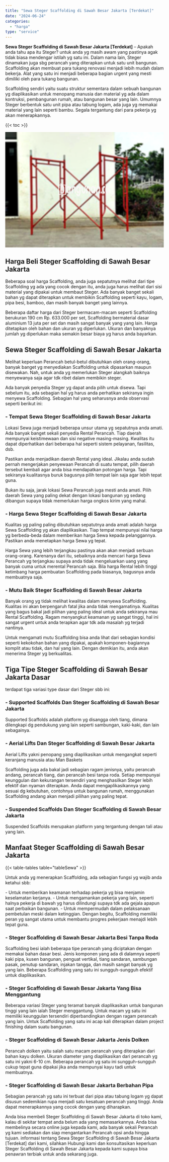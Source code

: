 ```yaml
---
title: "Sewa Steger Scaffolding di Sawah Besar Jakarta [Terdekat]"
date: "2024-06-24"
categories: 
  - "harga"
type: "service"
---
```


**Sewa Steger Scaffolding di Sawah Besar Jakarta \[Terdekat\]** – Apakah anda tahu apa itu Steger? untuk anda yg masih awam yang pastinya agak tidak biasa mendengar istilah yg satu ini. Dalam nama lain, Steger dinamakan juga sbg perancah yang diterapkan untuk satu unit bangunan. Scaffolding akan membuat para tukang renovasi menjadi lebih mudah dalam bekerja. Alat yang satu ini menjadi beberapa bagian urgent yang mesti dimiliki oleh para tukang bangunan.

Scaffolding sendiri yaitu suatu struktur sementara dalam sebuah bangunan yg diaplikasikan untuk menopang manusia dan material yg ada dalam kontruksi, pembangunan rumah, atau bangunan besar yang lain. Umumnya Steger berbentuk satu unit pipa atau tabung logam, ada juga yg memakai material yang lain seperti bambu. Segala tergantung dari para pekerja yg akan menerapkannya.

{{< toc >}}

![Sewa Steger Scaffolding di Sawah Besar Jakarta [Terdekat]](/images/sewa-scaffolding-steger-27.png)

## Harga Beli Steger Scaffolding di Sawah Besar Jakarta

Beberapa soal harga Scaffolding, anda juga sepatutnya melihat dari tipe Scaffolding yg ada yang cocok dengan itu, anda juga harus melihat dari sisi material yang dipakai untuk membaut Steger. Ada banyak banget sekali bahan yg dapat diterapkan untuk membikin Scaffolding seperti kayu, logam, pipa besi, bamboo, dan masih banyak banget yang lainnya.

Beberapa daftar harga dari Steger bermacam-macam seperti Scaffolding berukuran 190 cm Rp. 633.000 per set, Scaffolding bermaterial dasar aluminium 13 juta per set dan masih sangat banyak yang yang lain. Harga ditetapkan oleh bahan dan ukuran yg diperlukan. Ukuran dan banyaknya jumlah yg diperlukan maka semakin besar biaya yg harus anda bayarkan.

## Sewa Steger Scaffolding di Sawah Besar Jakarta

Melihat keperluan Perancah betul-betul dibutuhkan oleh orang-orang, banyak banget yg menyediakan Scaffolding untuk dipasarkan maupun disewakan. Nah, untuk anda yg memerlukan Steger alangkah baiknya menyewanya saja agar tdk ribet dalam membikin steger.

Ada banyak penyedia Steger yg dapat anda pilih untuk disewa. Tapi sebelum itu, ada sebagian hal yg harus anda perhatikan sekiranya ingin menyewa Scaffolding. Sebagian hal yang seharusnya anda observasi seperti berikut ini:

### \- Tempat Sewa Steger Scaffolding di Sawah Besar Jakarta

Lokasi Sewa juga menjadi beberapa unsur utama yg sepatutnya anda amati. Ada banyak banget sekali penyedia Rental Perancah. Tiap daerah mempunyai keistimewaan dan sisi negative masing-masing. Kwalitas itu dapat diperhatikan dari beberapa hal seperti sistem pelayanan, fasilitas, dsb.

Pastikan anda menjadikan daerah Rental yang ideal. Jikalau anda sudah pernah mengerjakan penyewaan Perancah di suatu tempat, pilih daerah tersebut kembali agar anda bisa mendapatkan potongan harga. Tapi sekiranya kualitasnya buruk bagusnya pilih tempat lain saja agar lebih tepat guna.

Bukan itu saja, jarak lokasi Sewa Perancah juga mesti anda amati. Pilih daerah Sewa yang paling dekat dengan lokasi bangunan yg sedang dibangun supaya tidak memerlukan harga ongkos kirim yang mahal.

### \- Harga Sewa Steger Scaffolding di Sawah Besar Jakarta

Kualitas yg paling paling dibutuhkan sepatutnya anda amati adalah harga Sewa Scaffolding yg akan diaplikasikan. Tiap tempat mempunyai nilai harga yg berbeda-beda dalam memberikan harga Sewa kepada pelanggannya. Pastikan anda menetapkan harga Sewa yg tepat.

Harga Sewa yang lebih terjangkau pastinya akan akan menjadi serbuan orang-orang. Karenanya dari itu, sebaiknya anda mencari harga Sewa Perancah yg terjangkau supaya anda tidak mengeluarkan uang yang banyak cuma untuk merental Perancah saja. Bila harga Rental lebih tinggi ketimbang harga pembuatan Scaffolding pada biasanya, bagusnya anda membuatnya saja.

### \- Mutu Baik Steger Scaffolding di Sawah Besar Jakarta

Banyak orang yg tidak melihat kwalitas dalam menyewa Scaffolding. Kualitas ini akan berpengaruh fatal jika anda tidak mengamatinya. Kualitas yang bagus bakal jadi pilihan yang paling ideal untuk anda sekiranya mau Rental Scaffolding. Ragam menyangkut keamanan yg sangat tinggi, hal ini sangat urgent untuk anda terapkan agar tdk ada masalah yg terjadi nantinya.

Untuk mengamati mutu Scaffolding bisa anda lihat dari sebagian kondisi seperti kekokohan bahan yang dipakai, apakah komponen-bagiannya komplit atau tidak, dan hal yang lain. Dengan demikian itu, anda akan menerima Steger yg berkualitas.

## Tiga Tipe Steger Scaffolding di Sawah Besar Jakarta Dasar

terdapat tiga variasi type dasar dari Steger sbb ini:

### \- Supported Scaffolds Dan Steger Scaffolding di Sawah Besar Jakarta

Supported Scaffolds adalah platform yg disangga oleh tiang, dimana dilengkapi dg pendukung yang lain seperti sambungan, kaki-kaki, dan lain sebagainya.

### \- Aerial Lifts Dan Steger Scaffolding di Sawah Besar Jakarta

Aerial Lifts yakni penopang yang diaplikasikan untuk mengangkat seperti keranjang manusia atau Man Baskets

Scaffolding juga ada bakal jadi sebagian ragam jenisnya, yaitu perancah andang, perancah tiang, dan perancah besi tanpa roda. Setiap mempunyai keunggulan dan kekurangan tersendiri yang menghasilkan Steger lebih efektif dan nyaman diterapkan. Anda dapat mengaplikasikannya yang sesuai dg kebutuhan, contohnya untuk bangunan rumah, menggunakan Scaffolding andang akan menjadi pilihan yang paling tepat.

### \- Suspended Scaffolds Dan Steger Scaffolding di Sawah Besar Jakarta

Suspended Scaffolds merupakan platform yang tergantung dengan tali atau yang lain.

## Manfaat Steger Scaffolding di Sawah Besar Jakarta

{{< table-tables table="tableSewa" >}}

Untuk anda yg menerapkan Scaffolding, ada sebagian fungsi yg wajib anda ketahui sbb:

\- Untuk memberikan keamanan terhadap pekerja yg bisa menjamin keselamatan kerjanya. - Untuk mengamankan pekerja yang lain, seperti halnya pekerja di bawah yg harus dilindungi supaya tdk ada gejala apapun saat perbaikan bangunan. - Untuk mempermudah dalam pelaksanaan pembetulan meski dalam ketinggian. Dengan begitu, Scaffolding memiliki peran yg sangat utama untuk membantu progres pekerjaan menajdi lebih tepat guna.

### \- Steger Scaffolding di Sawah Besar Jakarta Besi Tanpa Roda

Scaffolding besi ialah beberapa tipe perancah yang diciptakan dengan memakai bahan dasar besi. Jenis komponen yang ada di dalamnya seperti kaki pipa, kusen bangunan, penguat vertikal, tiang sandaran, sambungan pasak, penutup sandaran, injakan tangga, dan masih sangat banyak yg yang lain. Beberapa Scaffolding yang satu ini sungguh-sungguh efektif untuk diaplikasikan.

### \- Steger Scaffolding di Sawah Besar Jakarta Yang Bisa Menggantung

Beberapa variasi Steger yang teramat banyak diaplikasikan untuk bangunan tinggi yang lain ialah Steger menggantung. Untuk macam yg satu ini memiliki keunggulan tersendiri diperbandingkan dengan ragam perancah yang lain. Untuk Scaffolding yang satu ini acap kali diterapkan dalam project finishing dalam suatu bangunan.

### \- Steger Scaffolding di Sawah Besar Jakarta Jenis Dolken

Perancah dolken yaitu salah satu macam perancah yang diterapkan dari bahan kayu dolken. Ukuran diameter yang diaplikasikan dari perancah yg satu ini yakni 6-10 cm. Beberapa perancah yg satu ini sungguh-sungguh cukup tepat guna dipakai jika anda mempunyai kayu tadi untuk membuatnya.

### \- Steger Scaffolding di Sawah Besar Jakarta Berbahan Pipa

Sebagian perancah yg satu ini terbuat dari pipa atau tabung logam yg dapat disusun sedemikian rupa menjadi satu kesatuan perancah yang tinggi. Anda dapat menerapkannya yang cocok dengan yang diharapkan.

Anda bisa membeli Steger Scaffolding di Sawah Besar Jakarta di toko kami, kalau di sekitar tempat anda belum ada yang memasarkannya. Anda bisa membelinya secara online juga kepada kami, ada banyak sekali Perancah yg kami sediakan dan siap mengantarkan Perancah opsi anda hingga tujuan. informasi tentang Sewa Steger Scaffolding di Sawah Besar Jakarta \[Terdekat\] dari kami, silahkan Hubungi kami dan konsultasikan keperluan Steger Scaffolding di Sawah Besar Jakarta kepada kami supaya bisa penawran terbiak untuk anda sekarang juga.
